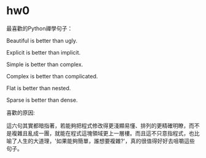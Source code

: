 # hw0

最喜歡的Python禪學句子：

Beautiful is better than ugly.

Explicit is better than implicit.

Simple is better than complex.

Complex is better than complicated.

Flat is better than nested.

Sparse is better than dense.

喜歡的原因: 

這六句其實都暗指著，若能夠把程式修改得更淺顯易懂、排列的更精確明瞭，而不是複雜且亂成一團，就能在程式這塊領域更上一層樓。而且這不只意指程式，也比喻了人生的大道理，'如果能夠簡單，誰想要複雜?'，真的很值得好好去咀嚼這些句子。
